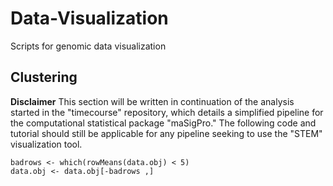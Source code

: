 # Data-Visualization
Scripts for genomic data visualization
## Clustering
**Disclaimer**
This section will be written in continuation of the analysis started in the "timecourse" repository, which details a simplified pipeline for the computational statistical package "maSigPro." The following code and tutorial should still be applicable for any pipeline seeking to use the "STEM" visualization tool.

```
badrows <- which(rowMeans(data.obj) < 5)
data.obj <- data.obj[-badrows ,]
```
